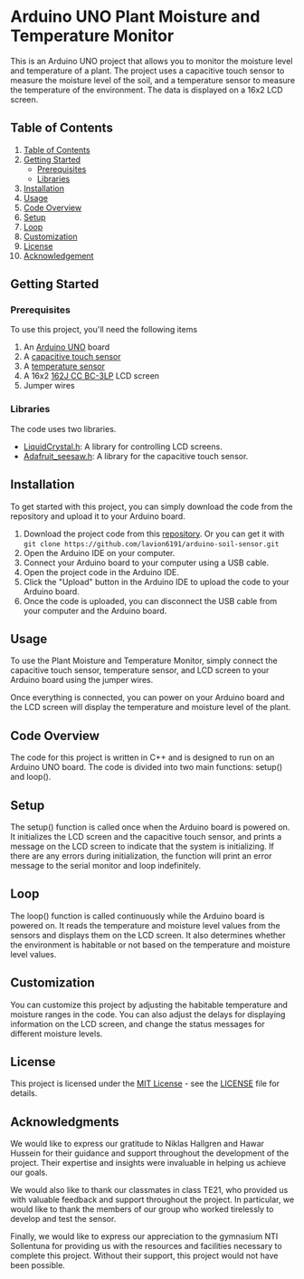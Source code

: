 <h1>Arduino UNO Plant Moisture and Temperature Monitor</h1>
<p>
  This is an Arduino UNO project that allows you to monitor the moisture level and temperature of a plant. 
  The project uses a capacitive touch sensor to measure the moisture level of the soil, and a temperature sensor to measure the temperature of the environment. 
  The data is displayed on a 16x2 LCD screen.
</p>

<h2 id="table-of-contents">Table of Contents</h2>
<ol>
  <li><a href="#table-of-contents">Table of Contents</a></li>
  <li><a href="#getting-started">Getting Started
    <ul>
      <li><a href="#prerequisites">Prerequisites</a></li>
      <li><a href="#libraries">Libraries</a></li>
    </ul>  
  </a></li>
  <li><a href="#installation">Installation</a></li>
  <li><a href="#usage">Usage</a></li>
  <li><a href="#code-overview">Code Overview</a></li>
  <li><a href="#setup">Setup</a></li>
  <li><a href="#loop">Loop</a></li>
  <li><a href="#customization">Customization</a></li>
  <li><a href="#license">License</a></li>
  <li><a href="#acknowledgement">Acknowledgement</a></li>
</ol>


<h2 id="getting-started">Getting Started</h2>


<h3 id="prerequisites">Prerequisites</h3>

<p>To use this project, you'll need the following items</p>
<ol>
  <li>An <a href="https://www.amazon.com/Arduino-A000066-ARDUINO-UNO-R3/dp/B008GRTSV6/ref=sr_1_1?keywords=arduino%2Buno&qid=1676666059&sr=8-1&th=1">Arduino UNO</a> board</li>
  <li>A <a href="https://www.amazon.com/Adafruit-4026-Stemma-Soil-Sensor/dp/B07M7PNVG7">capacitive touch sensor</a></li>
  <li>A <a href="https://www.amazon.com/Adafruit-4026-Stemma-Soil-Sensor/dp/B07M7PNVG7">temperature sensor</a></li>
  <li>A 16x2 <a href="https://www.digikey.se/sv/products/detail/displaytech/162J%2520CC%2520BC-3LP/10494906?utm_adgroup=&utm_source=google&utm_medium=cpc&utm_campaign=PMax%20Shopping_Product_Zombie%20DKU&utm_term=&productid=10494906">162J CC BC-3LP</a> LCD screen</li>
  <li>Jumper wires</li>
</ol>

<h3 id=libraries>Libraries</h3>
<p>The code uses two libraries.</p>
<ul>
  <li><a href="https://reference.arduino.cc/reference/en/libraries/liquidcrystal/">LiquidCrystal.h</a>: A library for controlling LCD screens.</li>
  <li><a href="https://github.com/adafruit/Adafruit_Seesaw">Adafruit_seesaw.h</a>: A library for the capacitive touch sensor.</li>
</ul>

<h2 id="installation">Installation</h2>
<p>To get started with this project, you can simply download the code from the repository and upload it to your Arduino board.</p>
<ol>
  <li>Download the project code from this <a href="https://github.com/lavion6191/arduino-soil-sensor/releases">repository</a>. Or you can get it with <br> <code>git clone https://github.com/lavion6191/arduino-soil-sensor.git</code></li>
  <li>Open the </a href="https://www.arduino.cc/en/software">Arduino IDE</a> on your computer.</li>
  <li>Connect your Arduino board to your computer using a USB cable.</li>
  <li>Open the project code in the Arduino IDE.</li>
  <li>Click the "Upload" button in the Arduino IDE to upload the code to your Arduino board.</li>
  <li>Once the code is uploaded, you can disconnect the USB cable from your computer and the Arduino board.</li>
</ol>

<h2 id="usage">Usage</h2>
To use the Plant Moisture and Temperature Monitor, simply connect the capacitive touch sensor, temperature sensor, and LCD screen to your Arduino board using the jumper wires.

Once everything is connected, you can power on your Arduino board and the LCD screen will display the temperature and moisture level of the plant.

<h2 id="code-overview">Code Overview</h2>
The code for this project is written in C++ and is designed to run on an Arduino UNO board. The code is divided into two main functions: setup() and loop().

<h2 id="setup">Setup</h2>
The setup() function is called once when the Arduino board is powered on. It initializes the LCD screen and the capacitive touch sensor, and prints a message on the LCD screen to indicate that the system is initializing. If there are any errors during initialization, the function will print an error message to the serial monitor and loop indefinitely.

<h2 id="loop">Loop</h2>
The loop() function is called continuously while the Arduino board is powered on. It reads the temperature and moisture level values from the sensors and displays them on the LCD screen. It also determines whether the environment is habitable or not based on the temperature and moisture level values.

<h2 id="customization">Customization</h2>
You can customize this project by adjusting the habitable temperature and moisture ranges in the code. You can also adjust the delays for displaying information on the LCD screen, and change the status messages for different moisture levels.

<h2 id="license">License</h2>
This project is licensed under the <a href="https://github.com/lavion6191/arduino-soil-sensor/blob/main/LICENSE.md">MIT License</a> - see the <a href="https://github.com/lavion6191/arduino-soil-sensor/blob/main/LICENSE.md">LICENSE</a> file for details.

<h2 id="acknowledgements">Acknowledgments</h2>
<p>
  We would like to express our gratitude to Niklas Hallgren and Hawar Hussein for their guidance and support throughout the development of the project. 
  Their expertise and insights were invaluable in helping us achieve our goals.
</p>
<p>
  We would also like to thank our classmates in class TE21, who provided us with valuable feedback and support throughout the project. 
  In particular, we would like to thank the members of our group who worked tirelessly to develop and test the sensor.
</p>
<p>
Finally, we would like to express our appreciation to the gymnasium NTI Sollentuna for providing us with the resources and facilities necessary to complete this project. 
  Without their support, this project would not have been possible.
</p>
